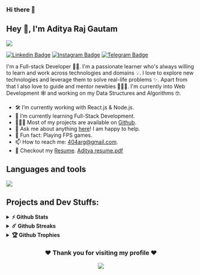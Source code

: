 ### Hi there 👋

## Hey 👋, I'm Aditya Raj Gautam
<!-- Top banner -->

![](/github_banner.png)

[![Linkedin Badge](https://img.shields.io/badge/-LinkedIn-0e76a8?style=flat-square&logo=Linkedin&logoColor=white)](https://linkedin.com/in/AdityaRajGautam)
[![Instagram Badge](https://img.shields.io/badge/-Instagram-e4405f?style=flat-square&logo=Instagram&logoColor=white)](https://instagram.com/aditya_raj1817/)
[![Telegram Badge](https://img.shields.io/badge/-Telegram-0088cc?style=flat-square&logo=Telegram&logoColor=white)](https://t.me/AdityaRajGautam1817)

I'm a Full-stack Developer 🧑‍💻. I'm a passionate learner who's always willing to learn and work across technologies and domains 💡. I love to explore new technologies and leverage them to solve real-life problems ✨. Apart from that I also love to guide and mentor newbies 👨🏻‍💻. I'm currently into Web Development 🕸️ and working on my Data Structures and Algorithms 🤓.

- 🛠 I’m currently working with React.js & Node.js.
- 🚀 I’m currently learning Full-Stack Development.
- 👨🏻‍💻 Most of my projects are available on [Github](https://github.com/AdityaRajGautam).
- 💬 Ask me about anything [here](https://github.com/AdityaRajGautam/AdityaRajGautam/issues/)! I am happy to help.
- 👾 Fun fact: Playing FPS games.
- 📫 How to reach me: 404arg@gmail.com.
- 📝 Checkout my [Resume]().
[Aditya resume.pdf](https://github.com/AdityaRajGautam/AdityaRajGautam/files/13980672/Aditya.resume.pdf)

## Languages and tools
![](https://skillicons.dev/icons?i=html,css,js,python,cpp,mysql,react,nodejs,git,discord,materialui,bootstrap,figma)

## Projects and Dev Stuffs:

<details>	
  <summary><b>⚡ Github Stats</b></summary>

  <br />
  <img height="180em" src="https://github-readme-stats.vercel.app/api?username=AdityaRajGautam&show_icons=true&hide_border=true&&count_private=true&include_all_commits=true" />
  <img height="180em" src="https://github-readme-stats.vercel.app/api/top-langs/?username=AdityaRajGautam&exclude_repo=KNN-Image-Classification&show_icons=true&hide_border=true&layout=compact&langs_count=8"/>
</details>

<details>	
  <summary><b>☄️ Github Streaks</b></summary>
  <br />
  
  ![GitHub streak stats](https://streak-stats.demolab.com/?user=AdityaRajGautam)
</details>

<details>	
  <summary><b>🏆 Github Trophies</b></summary>
  <br />
  
  [![trophy](https://github-profile-trophy.vercel.app/?username=AdityaRajGautam)](https://github.com/ryo-ma/github-profile-trophy)
</details>

<div align="center">

### ❤️ Thank you for visiting my profile ❤️
![](https://komarev.com/ghpvc/?username=AdityaRajGautam)


</div>
